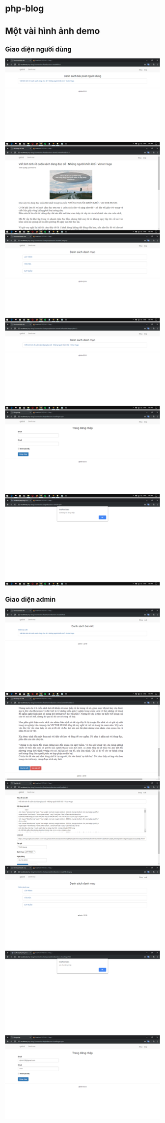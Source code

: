 # php-blog
# Một vài hình ảnh demo
<h2>Giao diện người dùng</h2>
<img src="https://github.com/qtrinh128/php-blog/blob/master/hinhanhdemo/1.PNG?raw=true">
<img src="https://github.com/qtrinh128/php-blog/blob/master/hinhanhdemo/2.PNG?raw=true">
<img src="https://github.com/qtrinh128/php-blog/blob/master/hinhanhdemo/3.PNG?raw=true">
<img src="https://github.com/qtrinh128/php-blog/blob/master/hinhanhdemo/4.PNG?raw=true">
<img src="https://github.com/qtrinh128/php-blog/blob/master/hinhanhdemo/5.PNG?raw=true">
<img src="https://github.com/qtrinh128/php-blog/blob/master/hinhanhdemo/6.PNG?raw=true">
<h2>Giao diện admin</h2>
<img src="https://github.com/qtrinh128/php-blog/blob/master/hinhanhdemo/7.PNG?raw=true">
<img src="https://github.com/qtrinh128/php-blog/blob/master/hinhanhdemo/8.PNG?raw=true">
<img src="https://github.com/qtrinh128/php-blog/blob/master/hinhanhdemo/9.PNG?raw=true">
<img src="https://github.com/qtrinh128/php-blog/blob/master/hinhanhdemo/10.PNG?raw=true">
<img src="https://github.com/qtrinh128/php-blog/blob/master/hinhanhdemo/11.PNG?raw=true">
<img src="https://github.com/qtrinh128/php-blog/blob/master/hinhanhdemo/12.PNG?raw=true">

